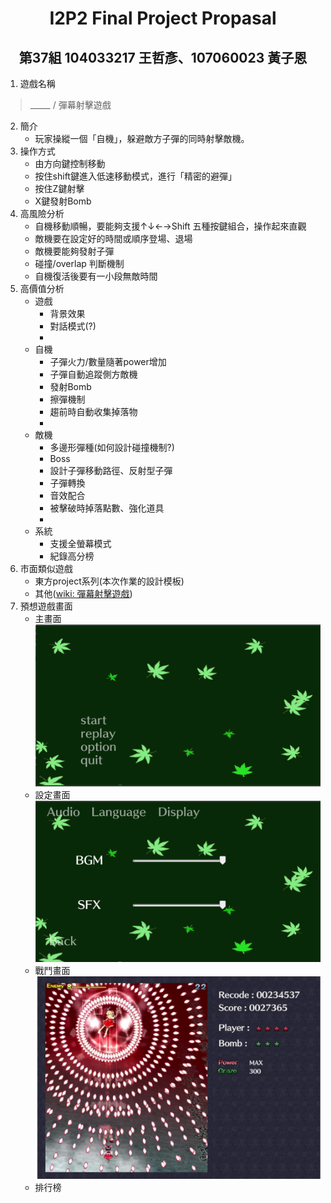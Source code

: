 # <center>I2P2 Final Project Propasal</center>

## <center>第37組 104033217 王哲彥、107060023 黃子恩</center>

1. 遊戲名稱
> _____ / 彈幕射擊遊戲

2. 簡介
    * 玩家操縱一個「自機」，躲避敵方子彈的同時射擊敵機。
3. 操作方式
    * 由方向鍵控制移動
    * 按住shift鍵進入低速移動模式，進行「精密的避彈」
    * 按住Z鍵射擊
    * X鍵發射Bomb
4. 高風險分析
    * 自機移動順暢，要能夠支援↑↓←→Shift 五種按鍵組合，操作起來直觀
    * 敵機要在設定好的時間或順序登場、退場
    * 敵機要能夠發射子彈
    * 碰撞/overlap 判斷機制
    * 自機復活後要有一小段無敵時間
5. 高價值分析
    * 遊戲
        * 背景效果
        * 對話模式(?)
        * 
    * 自機
        * 子彈火力/數量隨著power增加
        * 子彈自動追蹤側方敵機
        * 發射Bomb
        * 擦彈機制
        * 趨前時自動收集掉落物
        * 
    * 敵機
        * 多邊形彈種(如何設計碰撞機制?)
        * Boss
        * 設計子彈移動路徑、反射型子彈
        * 子彈轉換
        * 音效配合
        * 被擊破時掉落點數、強化道具
        * 
    * 系統
        * 支援全螢幕模式
        * 紀錄高分榜
6. 市面類似遊戲
    * 東方project系列(本次作業的設計模板)
    * 其他(<a href="https://zh.wikipedia.org/wiki/彈幕射擊遊戲">wiki: 彈幕射擊遊戲</a>)
7. 預想遊戲畫面
   * 主畫面
      ![image](https://github.com/zvn2060/Final/blob/master/Preview%20Images/main.png)
   * 設定畫面
      ![image](https://github.com/zvn2060/Final/blob/master/Preview%20Images/set-audio.PNG)
   * 戰鬥畫面
      ![image](https://github.com/zvn2060/Final/blob/master/Preview%20Images/play.png)
   * 排行榜
   
